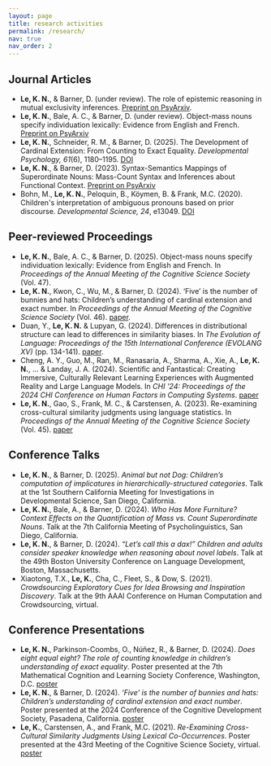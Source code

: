 ```yaml
---
layout: page
title: research activities
permalink: /research/
nav: true
nav_order: 2
---
```


## Journal Articles

- **Le, K. N.**, & Barner, D. (under review). The role of epistemic reasoning in mutual exclusivity inferences. [Preprint on PsyArxiv](https://doi.org/10.31234/osf.io/2py3a_v1).
- **Le, K. N.**, Bale, A. C., & Barner, D. (under review). Object-mass nouns specify individuation lexically: Evidence from English and French. [Preprint on PsyArxiv](https://doi.org/10.31234/osf.io/68amw_v1)
- **Le, K. N.**, Schneider, R. M., & Barner, D. (2025). The Development of Cardinal Extension: From Counting to Exact Equality. *Developmental Psychology, 61*(6), 1180–1195. [DOI](https://doi.org/10.1037/dev0001922)
- **Le, K. N.**, & Barner, D. (2023). Syntax-Semantics Mappings of Superordinate Nouns: Mass-Count Syntax and Inferences about Functional Context. [Preprint on PsyArxiv](https://doi.org/10.31234/osf.io/9mz3b)
- Bohn, M., **Le, K. N.**, Peloquin, B., Köymen, B. & Frank, M.C. (2020). Children's interpretation of ambiguous pronouns based on prior discourse. *Developmental Science, 24*, e13049. [DOI](https://doi.org/10.1111/desc.1304)

## Peer-reviewed Proceedings 

- **Le, K. N.**, Bale, A. C., & Barner, D. (2025). Object-mass nouns specify individuation lexically: Evidence from English and French. In *Proceedings of the Annual Meeting of the Cognitive Science Society* (Vol. 47).
- **Le, K. N.**, Kwon, C., Wu, M., & Barner, D. (2024). ‘Five’ is the number of bunnies and hats: Children’s understanding of cardinal extension and exact number. In *Proceedings of the Annual Meeting of the Cognitive Science Society* (Vol. 46). [paper](https://escholarship.org/uc/item/8293g6hd). 
- Duan, Y., **Le, K. N.** & Lupyan, G. (2024). Differences in distributional structure can lead to differences in similarity biases. In *The Evolution of Language: Proceedings of the 15th International Conference (EVOLANG XV)* (pp. 134-141). [paper](https://doi.org/10.17617/2.3587960).
- Cheng, A. Y., Guo, M., Ran, M., Ranasaria, A., Sharma, A., Xie, A., **Le, K. N.**, … & Landay, J. A. (2024). Scientific and Fantastical: Creating Immersive, Culturally Relevant Learning Experiences with Augmented Reality and Large Language Models. In *CHI '24: Proceedings of the 2024 CHI Conference on Human Factors in Computing Systems*. [paper](https://doi.org/10.1145/3613904.3642041) 
- **Le, K. N.**, Gao, S., Frank, M. C., & Carstensen, A. (2023). Re-examining cross-cultural similarity judgments using language statistics. In *Proceedings of the Annual Meeting of the Cognitive Science Society* (Vol. 45). [paper](https://escholarship.org/uc/item/2gf8p2pn) 

## Conference Talks

- **Le, K. N.**, & Barner, D. (2025). *Animal but not Dog: Children’s computation of implicatures in hierarchically-structured categories*. Talk at the 1st Southern California Meeting for Investigations in Developmental Science, San Diego, California.
- **Le, K. N.**, Bale, A., & Barner, D. (2024). *Who Has More Furniture? Context Effects on the Quantification of Mass vs. Count Superordinate Nouns*. Talk at the 7th California Meeting of Psycholinguistics, San Diego, California.
- **Le, K. N.**, & Barner, D. (2024). *“Let’s call this a dax!” Children and adults consider speaker knowledge when reasoning about novel labels*. Talk at the 49th Boston University Conference on Language Development, Boston, Massachusetts.
- Xiaotong, T.X., **Le, K.**, Cha, C., Fleet, S., & Dow, S. (2021). *Crowdsourcing Exploratory Cues for Idea Browsing and Inspiration Discovery*. Talk at the 9th AAAI Conference on Human Computation and Crowdsourcing, virtual. 

## Conference Presentations
- **Le, K. N.**, Parkinson-Coombs, O., Núñez, R., & Barner, D. (2024). *Does eight equal eight? The role of counting knowledge in children’s understanding of exact equality*. Poster presented at the 7th Mathematical Cognition and Learning Society Conference, Washington, D.C. [poster](/assets/pdf/posters/MCLS2024_poster.pdf)
- **Le, K. N.**, & Barner, D. (2024). *‘Five’ is the number of bunnies and hats: Children’s understanding of cardinal extension and exact number*. Poster presented at the 2024 Conference of the Cognitive Development Society, Pasadena, California. [poster](/assets/pdf/posters/CDS2024_poster.pdf)
- **Le, K.**, Carstensen, A., and Frank, M.C. (2021). *Re-Examining Cross-Cultural Similarity Judgments Using Lexical Co-Occurrences*. Poster presented at the 43rd Meeting of the Cognitive Science Society, virtual. [poster](/assets/pdf/posters/CogSci2021_poster.pdf)
